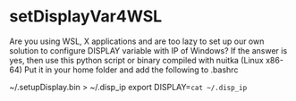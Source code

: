 # setDisplayVar4WSL
Are you using WSL, X applications and are too lazy to set up our own solution to configure DISPLAY variable with IP of Windows? If the answer is yes, then use this python script or binary compiled with nuitka (Linux x86-64)
Put it in your home folder and add the following to .bashrc


~/.setupDisplay.bin > ~/.disp_ip
export DISPLAY=`cat ~/.disp_ip`
